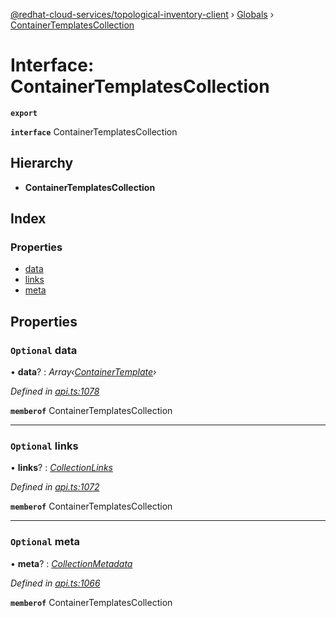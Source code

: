 [@redhat-cloud-services/topological-inventory-client](../README.md) › [Globals](../globals.md) › [ContainerTemplatesCollection](containertemplatescollection.md)

# Interface: ContainerTemplatesCollection

**`export`** 

**`interface`** ContainerTemplatesCollection

## Hierarchy

* **ContainerTemplatesCollection**

## Index

### Properties

* [data](containertemplatescollection.md#optional-data)
* [links](containertemplatescollection.md#optional-links)
* [meta](containertemplatescollection.md#optional-meta)

## Properties

### `Optional` data

• **data**? : *Array‹[ContainerTemplate](containertemplate.md)›*

*Defined in [api.ts:1078](https://github.com/RedHatInsights/javascript-clients/blob/master/packages/topological-inventory/api.ts#L1078)*

**`memberof`** ContainerTemplatesCollection

___

### `Optional` links

• **links**? : *[CollectionLinks](collectionlinks.md)*

*Defined in [api.ts:1072](https://github.com/RedHatInsights/javascript-clients/blob/master/packages/topological-inventory/api.ts#L1072)*

**`memberof`** ContainerTemplatesCollection

___

### `Optional` meta

• **meta**? : *[CollectionMetadata](collectionmetadata.md)*

*Defined in [api.ts:1066](https://github.com/RedHatInsights/javascript-clients/blob/master/packages/topological-inventory/api.ts#L1066)*

**`memberof`** ContainerTemplatesCollection
